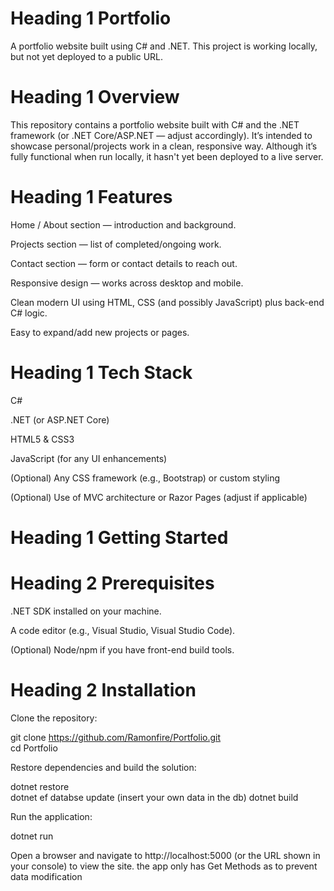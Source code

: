 # Heading 1 Portfolio

A portfolio website built using C# and .NET.
This project is working locally, but not yet deployed to a public URL.


# Heading 1 Overview

This repository contains a portfolio website built with C# and the .NET framework (or .NET Core/ASP.NET — adjust accordingly).
It’s intended to showcase personal/projects work in a clean, responsive way.
Although it’s fully functional when run locally, it hasn't yet been deployed to a live server.

# Heading 1 Features

Home / About section — introduction and background.

Projects section — list of completed/ongoing work.

Contact section — form or contact details to reach out.

Responsive design — works across desktop and mobile.

Clean modern UI using HTML, CSS (and possibly JavaScript) plus back-end C# logic.

Easy to expand/add new projects or pages.

# Heading 1 Tech Stack

C#

.NET (or ASP.NET Core)

HTML5 & CSS3

JavaScript (for any UI enhancements)

(Optional) Any CSS framework (e.g., Bootstrap) or custom styling

(Optional) Use of MVC architecture or Razor Pages (adjust if applicable)

# Heading 1 Getting Started
# Heading 2 Prerequisites

.NET SDK
 installed on your machine.

A code editor (e.g., Visual Studio, Visual Studio Code).

(Optional) Node/npm if you have front-end build tools.

# Heading 2 Installation

Clone the repository:

git clone https://github.com/Ramonfire/Portfolio.git  
cd Portfolio  


Restore dependencies and build the solution:

dotnet restore  
dotnet ef databse update (insert your own data in the db)
dotnet build  


Run the application:

dotnet run  


Open a browser and navigate to http://localhost:5000 (or the URL shown in your console) to view the site.
the app only has Get Methods as to prevent data modification
